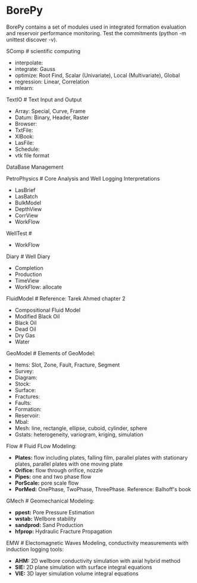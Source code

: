# BorePy

BorePy contains a set of modules used in integrated formation evaluation and reservoir performance monitoring. Test the commitments (python -m unittest discover -v).

SComp \# scientific computing

- interpolate: 
- integrate: Gauss
- optimize: Root Find, Scalar (Univariate), Local (Multivariate), Global
- regression: Linear, Correlation
- mlearn: 

TextIO \# Text Input and Output

- Array: Special, Curve, Frame
- Datum: Binary, Header, Raster
- Browser: 
- TxtFile: 
- XlBook: 
- LasFile: 
- Schedule:
- vtk file format

DataBase Management

PetroPhysics \# Core Analysis and Well Logging Interpretations

- LasBrief
- LasBatch
- BulkModel
- DepthView
- CorrView
- WorkFlow

WellTest \#

- WorkFlow

Diary \# Well Diary

- Completion
- Production
- TimeView
- WorkFlow: allocate

FluidModel \# Reference: Tarek Ahmed chapter 2

- Compositional Fluid Model
- Modified Black Oil
- Black Oil
- Dead Oil
- Dry Gas
- Water

GeoModel \# Elements of GeoModel:

- Items: Slot, Zone, Fault, Fracture, Segment
- Survey: 
- Diagram: 
- Stock: 
- Surface:
- Fractures: 
- Faults: 
- Formation: 
- Reservoir: 
- Mbal:
- Mesh: line, rectangle, ellipse, cuboid, cylinder, sphere
- Gstats: heterogeneity, variogram, kriging, simulation

Flow \# Fluid FLow Modeling:

- **Plates:** flow including plates, falling film, parallel plates with stationary plates, parallel plates with one moving plate
- **Orifice:** flow through orifice, nozzle
- **Pipes:** one and two phase flow
- **PorScale:** pore scale flow
- **PorMed:** OnePhase, TwoPhase, ThreePhase. Reference: Balhoff's book

GMech \# Geomechanical Modeling:

- **ppest:** Pore Pressure Estimation
- **wstab:** Wellbore stability
- **sandprod:** Sand Production
- **hfprop:** Hydraulic Fracture Propagation

EMW \# Electomagnetic Waves Modeling, conductivity measurements with induction logging tools:

- **AHM:** 2D wellbore conductivity simulation with axial hybrid method
- **SIE:** 2D plane simulation with surface integral equations
- **VIE:** 3D layer simulation volume integral equations
